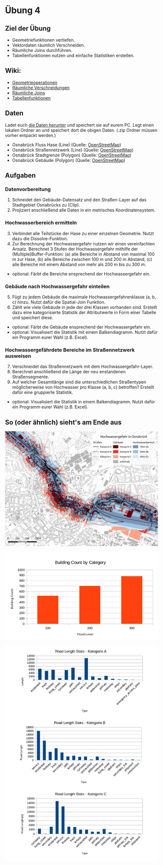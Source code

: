 # Übung 4
## Ziel der Übung
* Geometriefunktionen vertiefen.
* Vektordaten räumlich Verschneiden.
* Räumliche Joins durchführen.
* Tabellenfunktionen nutzen und einfache Statistiken erstellen.

## Wiki:
* [Geometrieoperationen](https://courses.gistools.geog.uni-heidelberg.de/giscience/gis-einfuehrung/wikis/qgis-Geometrieoperationen)
* [Räumliche Verschneidungen](https://courses.gistools.geog.uni-heidelberg.de/giscience/gis-einfuehrung/wikis/qgis-Räumliche-Verschneidungen)
* [Räumliche Joins](https://courses.gistools.geog.uni-heidelberg.de/giscience/gis-einfuehrung/wikis/qgis-Räumliche-Joins)
* [Tabellenfunktionen](https://courses.gistools.geog.uni-heidelberg.de/giscience/gis-einfuehrung/wikis/qgis-Tabellenfunktionen)

## Daten
Ladet euch [die Daten herunter](exercise_04_data.zip) und speichert sie auf eurem PC. Legt einen lokalen Ordner an und speichert dort die obigen Daten. (.zip Ordner müssen vorher entpackt werden.)

* Osnabrück Fluss Hase (Line) (Quelle: [OpenStreetMap](https://www.openstreetmap.org))
* Osnabrück Straßennetzwerk (Line) (Quelle: [OpenStreetMap](https://www.openstreetmap.org))
* Osnabrück Stadtgrenze (Polygon) (Quelle: [OpenStreetMap](https://www.openstreetmap.org))
* Osnabrück Gebäude (Polygon) (Quelle: [OpenStreetMap](https://www.openstreetmap.org))

## Aufgaben

### Datenvorbereitung
1. Schneidet den Gebäude-Datensatz und den Straßen-Layer auf das Stadtgebiet Osnabrücks zu (Clip).
2. Projiziert anschließend alle Daten in ein metrisches Koordinatensystem.

### Hochwasserbereich ermitteln
3. Verbindet alle Teilstücke der Hase zu einer einzelnen Geometrie. Nutzt dazu die Dissolve-Funktion.
4. Zur Berechnung der Hochwassergefahr nutzen wir einen vereinfachten Ansatz. Berechnet 3 Stufen der Hochwassergefahr mithilfe der (Multiple)Buffer-Funktion:
  (a) alle Bereiche in Abstand von maximal 100 m zur Hase,
  (b) alle Bereiche zwischen 100 m und 200 m Abstand,
  (c) alle Bereiche mit einem Abstand von mehr als 200 m bis zu 300 m.
* optional: Färbt die Bereiche ensprechend der Hochwassergefahr ein.

### Gebäude nach Hochwassergefahr einteilen
5. Fügt zu jedem Gebäude die maximale Hochwassergefahrenklasse (a, b, c) hinzu. Nutzt dafür die Spatial-Join Funktion.
6. Zählt wie viele Gebäude in jede der drei Klassen vorhanden sind. Erstellt dazu eine kategorisierte Statistik der Attributwerte in Form einer Tabelle und speichert diese.
* optional: Färbt die Gebäude ensprechend der Hochwassergefahr ein.
* optional: Visualisiert die Statistik mit einem Balkendiagramm. Nutzt dafür ein Programm eurer Wahl (z.B. Excel).

### Hochwassergefährdete Bereiche im Straßennetzwerk ausweisen
7. Verschneidet das Straßennetzwerk mit dem Hochwassergefahr-Layer.
8. Berechnet anschließend die Länge der neu enstandenen Straßensegmente.
9. Auf welcher Gesamtlänge sind die unterschiedlichen Straßentypen möglicherweise von Hochwasser pro Klasse (a, b, c) betroffen? Erstellt dafür eine gruppierte Statistik.
* optional: Visualisiert die Statistik in einem Balkendiagramm. Nutzt dafür ein Programm eurer Wahl (z.B. Excel).


## So (oder ähnlich) sieht's am Ende aus

![osnabrueck_karte](osnabrueck_karte.png)

![building_stats](building_count_stats.png)

![road_stats](road_length_stats.png)
